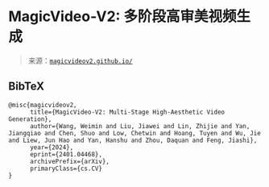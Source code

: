 <!--yml

category: 未分类

date: 2024-05-27 14:43:57

-->

# MagicVideo-V2: 多阶段高审美视频生成

> 来源：[`magicvideov2.github.io/`](https://magicvideov2.github.io/)

## BibTeX

```
@misc{magicvideov2,
      title={MagicVideo-V2: Multi-Stage High-Aesthetic Video Generation},
      author={Wang, Weimin and Liu, Jiawei and Lin, Zhijie and Yan, Jiangqiao and Chen, Shuo and Low, Chetwin and Hoang, Tuyen and Wu, Jie and Liew, Jun Hao and Yan, Hanshu and Zhou, Daquan and Feng, Jiashi},
      year={2024},
      eprint={2401.04468},
      archivePrefix={arXiv},
      primaryClass={cs.CV}
}
```
